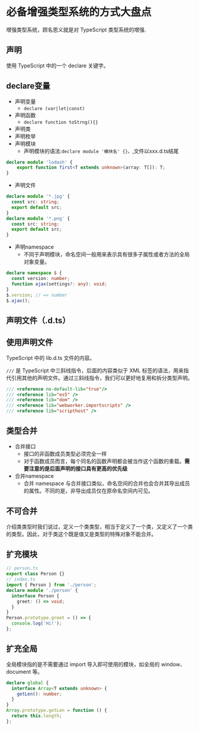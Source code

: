 # 必备增强类型系统的方式大盘点

增强类型系统，顾名思义就是对 TypeScript 类型系统的增强.

## 声明

使用 TypeScript 中的一个 declare 关键字。

## declare变量

- 声明变量
  - `declare (var|let|const)`
- 声明函数
  - `declare function toStrng(){}`
- 声明类
- 声明枚举
- 声明模块
  - 声明模块的语法:`declare module '模块名' {}。`,文件以xxx.d.ts结尾

```typescript
declare module 'lodash' {
    export function first<T extends unknown>(array: T[]): T;
}
```

- 声明文件

```typescript
declare module '*.jpg' {
  const src: string;
  export default src;
}
declare module '*.png' {
  const src: string;
  export default src;
}
```

- 声明namespace
  - 不同于声明模块，命名空间一般用来表示具有很多子属性或者方法的全局对象变量。

```typescript
declare namespace $ {
  const version: number;
  function ajax(settings?: any): void;
}
$.version; // => number
$.ajax();
```

## 声明文件（.d.ts）

## 使用声明文件

TypeScript 中的 lib.d.ts 文件的内容。

`///` 是 TypeScript 中三斜线指令，后面的内容类似于 XML 标签的语法，用来指代引用其他的声明文件。通过三斜线指令，我们可以更好地复用和拆分类型声明。

```typescript
/// <reference no-default-lib="true"/>
/// <reference lib="es5" />
/// <reference lib="dom" />
/// <reference lib="webworker.importscripts" />
/// <reference lib="scripthost" />
```

## 类型合并

- 合并接口
  - 接口的非函数成员类型必须完全一样
  - 对于函数成员而言，每个同名的函数声明都会被当作这个函数的重载。**需要注意的是后面声明的接口具有更高的优先级**
- 合并namespace
  - 合并 namespace 与合并接口类似，命名空间的合并也会合并其导出成员的属性。不同的是，非导出成员仅在原命名空间内可见。

## 不可合并

介绍类类型时我们说过，定义一个类类型，相当于定义了一个类，又定义了一个类的类型。因此，对于类这个既是值又是类型的特殊对象不能合并。

## 扩充模块

```typescript
// person.ts
export class Person {}
// index.ts
import { Person } from './person';
declare module './person' {
  interface Person {
    greet: () => void;
  }
}
Person.prototype.greet = () => {
  console.log('Hi!');
};
```

## 扩充全局

全局模块指的是不需要通过 import 导入即可使用的模块，如全局的 window、document 等。

```typescript
declare global {
  interface Array<T extends unknown> {
    getLen(): number;
  }
}
Array.prototype.getLen = function () {
  return this.length;
};
```
